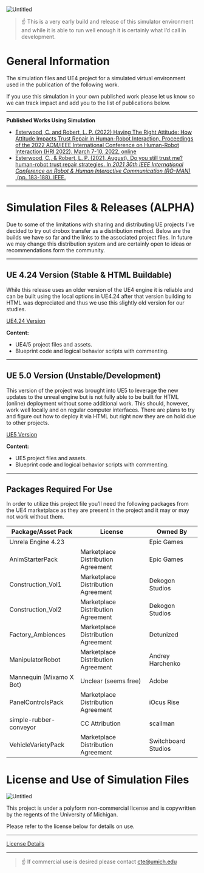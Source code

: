 ![Untitled]()

> ☝ This is a very early build and release of this simulator environment and while it is able to run well enough it is certainly what I’d call in development.

# General Information

The simulation files and UE4 project for a simulated virtual environment used in the publication of the following work. 

If you use this simulation in your own published work please let us know so we can track impact and add you to the list of publications below. 

---

**Published Works Using Simulation**

- [Esterwood, C. and Robert, L. P. (2022) Having The Right Attitude: How Attitude Impacts Trust Repair in Human-Robot Interaction, Proceedings of the 2022 ACM/IEEE International Conference on Human-Robot Interaction (HRI 2022). March 7-10, 2022, online](https://deepblue.lib.umich.edu/handle/2027.42/171268)
- [Esterwood, C., & Robert, L. P. (2021, August). Do you still trust me? human-robot trust repair strategies. In *2021 30th IEEE International Conference on Robot & Human Interactive Communication (RO-MAN)*
 (pp. 183-188). IEEE.](https://ieeexplore.ieee.org/abstract/document/9515365)

---

# Simulation Files & Releases (ALPHA)

Due to some of the limitations with sharing and distributing UE projects I’ve decided to try out drobox transfer as a distribution method. Below are the builds we have so far and the links to the associated project files. In future we may change this distribution system and are certainly open to ideas or recommendations form the community.

---

## UE 4.24 Version (Stable & HTML Buildable)

While this release uses an older version of the UE4 engine it is reliable and can be built using the local options in UE4.24 after that version building to HTML was depreciated and thus we use this slightly old version for our studies.

[UE4.24 Version](https://www.dropbox.com/t/H4Cth98EV96Tsh8c)

**Content:**

- UE4/5 project files and assets.
- Blueprint code and logical behavior scripts with commenting.

---

## UE 5.0 Version (Unstable/Development)

This version of the project was brought into UE5 to leverage the new updates to the unreal engine but is not fully able to be built for HTML (online) deployment without some additional work. This should, however, work well locally and on regular computer interfaces. There are plans to try and figure out how to deploy it via HTML but right now they are on hold due to other projects. 

[UE5 Version](https://www.dropbox.com/t/ZBqOv869i415vQuh)

**Content:**

- UE5 project files and assets.
- Blueprint code and logical behavior scripts with commenting.

---

## **Packages Required For Use**

In order to utilize this project file you’ll need the following packages from the UE4 marketplace as they are present in the project and it may or may not work without them. 

| Package/Asset Pack | License | Owned By |
| --- | --- | --- |
| Unrela Engine 4.23 |  | Epic Games |
| AnimStarterPack | Marketplace Distribution Agreement | Epic Games |
| Construction_Vol1 | Marketplace Distribution Agreement | Dekogon Studios |
| Construction_Vol2 | Marketplace Distribution Agreement | Dekogon Studios |
| Factory_Ambiences | Marketplace Distribution Agreement | Detunized |
| ManipulatorRobot | Marketplace Distribution Agreement | Andrey Harchenko |
| Mannequin (Mixamo X Bot) | Unclear (seems free) | Adobe |
| PanelControlsPack | Marketplace Distribution Agreement | iOcus Rise |
| simple-rubber-conveyor | CC Attribution | scailman |
| VehicleVarietyPack | Marketplace Distribution Agreement | Switchboard Studios |


# License and Use of Simulation Files

![Untitled](https://s3-us-west-2.amazonaws.com/secure.notion-static.com/ff440a90-5211-4600-b93e-1cc6405ada62/Untitled.png)

This project is under a polyform non-commercial license and is copywritten by the regents of the University of Michigan. 

Please refer to the license below for details on use. 

---

[License Details](https://www.notion.so/License-Details-401dc0c96fc249fda164303b34c7e98d)

---

> ☝ If commercial use is desired please contact cte@umich.edu
